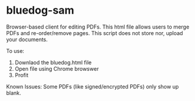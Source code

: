 # bluedog-sam
Browser-based client for editing PDFs.  This html file allows users to merge PDFs and re-order/remove pages. This script does not store nor, upload your documents.

To use: 
1. Downlaod the bluedog.html file 
2. Open file using Chrome browswer
3. Profit

Known Issues:
Some PDFs (like signed/encrypted PDFs) only show up blank.
